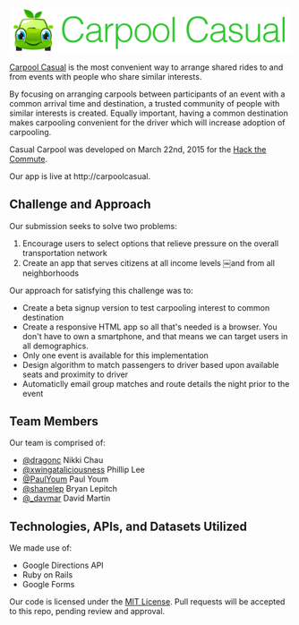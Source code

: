 
![Carpool Casual](/app/assets/images/logo2.png)

[Carpool Casual](http://www.carpoolcasual.com) is the most convenient way to arrange shared rides to and from events with people who share similar interests.

By focusing on arranging carpools between participants of an event with a common arrival time and destination, a trusted community of people with similar interests is created. Equally important, having a common destination makes carpooling convenient for the driver which will increase adoption of carpooling.

Casual Carpool was developed on March 22nd, 2015 for the [Hack the Commute](http://hackthecommute.seattle.gov).

Our app is live at http://carpoolcasual.

## Challenge and Approach

Our submission seeks to solve two problems:

1. Encourage users to select options that relieve pressure on the overall transportation network
2. Create an app that serves citizens at all income levels ￼and from all neighborhoods

Our approach for satisfying this challenge was to:

- Create a beta signup version to test carpooling interest to common destination
- Create a responsive HTML app so all that's needed is a browser. You don't have to own a smartphone, and that means we can target users in all demographics.
- Only one event is available for this implementation
- Design algorithm to match passengers to driver based upon available seats and proximity to driver
- Automaticlly email group matches and route details the night prior to the event


## Team Members

Our team is comprised of:

- [@dragonc](http://twitter.com/dragonc) Nikki Chau
- [@xwingataliciousness](http://github.com/xwingataliciousness) Phillip Lee
- [@PaulYoum](http://github.com/PaulYoum) Paul Youm
- [@shanelep](http://github.com/shanelep) Bryan Lepitch
- [@_davmar](http://twitter.com/_davmar) David Martin

## Technologies, APIs, and Datasets Utilized

We made use of:

- Google Directions API
- Ruby on Rails
- Google Forms

Our code is licensed under the [MIT License](LICENSE.md). Pull requests will be accepted to this repo, pending review and approval.
